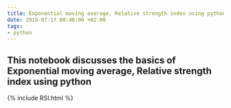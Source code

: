 ```yaml
---
title: Exponential moving average, Relative strength index using python
date: 2019-07-17 00:48:00 +02:00
tags:
- python
---
```


## This notebook discusses the basics of Exponential moving average, Relative strength index using python



{% include RSI.html %}